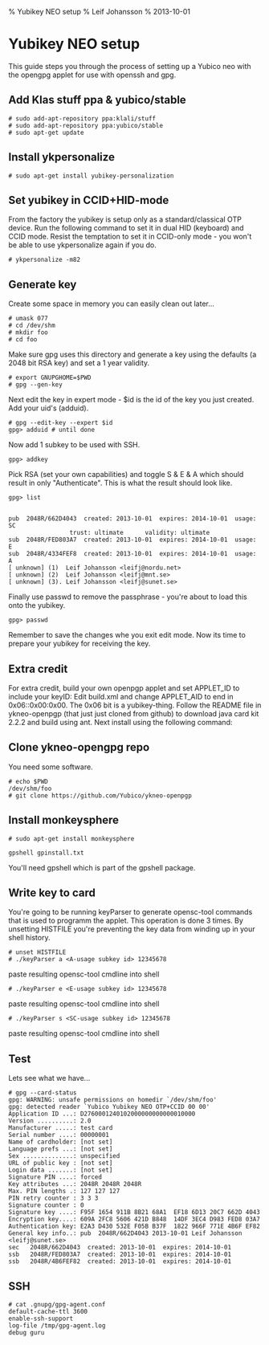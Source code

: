 % Yubikey NEO setup
% Leif Johansson
% 2013-10-01

Yubikey NEO setup
=================

This guide steps you through the process of setting up a Yubico neo with the opengpg applet for use with openssh and gpg.

Add Klas stuff ppa & yubico/stable
----------------------------------

    # sudo add-apt-repository ppa:klali/stuff
    # sudo add-apt-repository ppa:yubico/stable
    # sudo apt-get update

Install ykpersonalize
---------------------
 
    # sudo apt-get install yubikey-personalization

Set yubikey in CCID+HID-mode
----------------------------

From the factory the yubikey is setup only as a standard/classical OTP device. Run the following command to set it in dual HID (keyboard) and CCID mode. Resist the temptation to set it in CCID-only mode - you won't be able to use ykpersonalize again if you do.

    # ykpersonalize -m82

Generate key
------------

Create some space in memory you can easily clean out later...

    # umask 077
    # cd /dev/shm
    # mkdir foo
    # cd foo

Make sure gpg uses this directory and generate a key using the defaults (a 2048 bit RSA key) and set a 1 year validity.

    # export GNUPGHOME=$PWD
    # gpg --gen-key

Next edit the key in expert mode - $id is the id of the key you just created. Add your uid's (adduid).

    # gpg --edit-key --expert $id
    gpg> adduid # until done

Now add 1 subkey to be used with SSH.

    gpg> addkey 

Pick RSA (set your own capabilities) and toggle S & E & A which should result in only "Authenticate". This is what the result should look like.

    gpg> list


    pub  2048R/662D4043  created: 2013-10-01  expires: 2014-10-01  usage: SC  
                     trust: ultimate      validity: ultimate
    sub  2048R/FED803A7  created: 2013-10-01  expires: 2014-10-01  usage: E   
    sub  2048R/4334FEF8  created: 2013-10-01  expires: 2014-10-01  usage: A   
    [ unknown] (1)  Leif Johansson <leifj@nordu.net>
    [ unknown] (2)  Leif Johansson <leifj@mnt.se>
    [ unknown] (3). Leif Johansson <leifj@sunet.se>

Finally use passwd to remove the passphrase - you're about to load this onto the yubikey.

    gpg> passwd 

Remember to save the changes whe you exit edit mode. Now its time to prepare your yubikey for receiving the key.
 

Extra credit
------------

For extra credit, build your own openpgp applet and set APPLET_ID to include your keyID: Edit build.xml and change APPLET_AID to end in 0x06:<your key>:0x00:0x00. The 0x06 bit is a yubikey-thing. Follow the README file in ykneo-openpgp (that just just cloned from github) to download java card kit 2.2.2 and build using ant. Next install using the following command:

Clone ykneo-opengpg repo
------------------------

You need some software.

    # echo $PWD 
    /dev/shm/foo
    # git clone https://github.com/Yubico/ykneo-openpgp

Install monkeysphere
--------------------

    # sudo apt-get install monkeysphere


```
gpshell gpinstall.txt
```

You'll need gpshell which is part of the gpshell package. 


Write key to card
-----------------

You're going to be running keyParser to generate opensc-tool commands that is used to programm the applet. This operation is done 3 times. By unsetting HISTFILE you're preventing the key data from winding up in your shell history.

    # unset HISTFILE
    # ./keyParser a <A-usage subkey id> 12345678

paste resulting opensc-tool cmdline into shell 

    # ./keyParser e <E-usage subkey id> 12345678

paste resulting opensc-tool cmdline into shell

    # ./keyParser s <SC-usage subkey id> 12345678

paste resulting opensc-tool cmdline into shell


Test
----

Lets see what we have...

    # gpg --card-status
    gpg: WARNING: unsafe permissions on homedir `/dev/shm/foo'
    gpg: detected reader `Yubico Yubikey NEO OTP+CCID 00 00'
    Application ID ...: D2760001240102000000000000010000
    Version ..........: 2.0
    Manufacturer .....: test card
    Serial number ....: 00000001
    Name of cardholder: [not set]
    Language prefs ...: [not set]
    Sex ..............: unspecified
    URL of public key : [not set]
    Login data .......: [not set]
    Signature PIN ....: forced
    Key attributes ...: 2048R 2048R 2048R
    Max. PIN lengths .: 127 127 127
    PIN retry counter : 3 3 3
    Signature counter : 0
    Signature key ....: F95F 1654 911B 8B21 68A1  EF18 6D13 20C7 662D 4043
    Encryption key....: 609A 2FC8 5606 421D B848  14DF 3EC4 D983 FED8 03A7
    Authentication key: E2A3 D430 532E F05B B37F  1822 966F 771E 4B6F EF82
    General key info..: pub  2048R/662D4043 2013-10-01 Leif Johansson <leifj@sunet.se>
    sec   2048R/662D4043  created: 2013-10-01  expires: 2014-10-01
    ssb   2048R/FED803A7  created: 2013-10-01  expires: 2014-10-01
    ssb   2048R/4B6FEF82  created: 2013-10-01  expires: 2014-10-01


SSH
---

    # cat .gnupg/gpg-agent.conf 
    default-cache-ttl 3600
    enable-ssh-support
    log-file /tmp/gpg-agent.log
    debug guru
